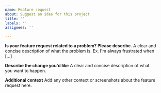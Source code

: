 ```yaml
---
name: Feature request
about: Suggest an idea for this project
title: ''
labels: ''
assignees: ''

---
```


**Is your feature request related to a problem? Please describe.**
A clear and concise description of what the problem is. Ex. I'm always frustrated when [...]

**Describe the change you'd like**
A clear and concise description of what you want to happen.

**Additional context**
Add any other context or screenshots about the feature request here.
